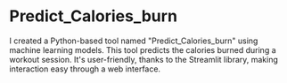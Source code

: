 # Predict_Calories_burn

I created a Python-based tool named "Predict_Calories_burn" using machine learning models.
This tool predicts the calories burned during a workout session. 
It's user-friendly, thanks to the Streamlit library, making interaction easy through a web interface.

